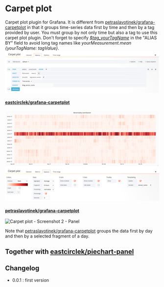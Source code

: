 # Carpet plot

Carpet plot plugin for Grafana. It is different from [petraslavotinek/grafana-carpetplot](https://github.com/petrslavotinek/grafana-carpetplot) in that it groups time-series data first by time and then by a tag provided by user. 
You must group by not only time but also a tag to use this carpet plot plugin. Don't forget to specify _[$tag_yourTagName](http://docs.grafana.org/features/datasources/influxdb/#alias-patterns)_ in the "ALIAS BY" field to avoid long tag names like _yourMeasurement.mean {yourTagName: tagValue}_. 
![Carpet plot - Screenshot 1 - Query](https://raw.githubusercontent.com/eastcirclek/carpetplot-panel/master/dist/src/img/screenshot1.png)

#### [eastcirclek/grafana-carpetplot](https://github.com/eastcirclek/carpetplot-panel)

![Carpet plot - Screenshot 2 - Panel](https://raw.githubusercontent.com/eastcirclek/carpetplot-panel/master/dist/src/img/screenshot2.png)

#### [petraslavotinek/grafana-carpetplot](https://github.com/petrslavotinek/grafana-carpetplot) 

![Carpet plot - Screenshot 2 - Panel](https://raw.githubusercontent.com/petrslavotinek/grafana-carpetplot/master/dist/src/img/screenshot2.png)

Note that [petraslavotinek/grafana-carpetplot](https://github.com/petrslavotinek/grafana-carpetplot) groups the data first by day and then by a selected fragment of a day.

## Together with [eastcirclek/piechart-panel](https://github.com/eastcirclek/piechart-panel)
 

## Changelog

* 0.0.1 : first version